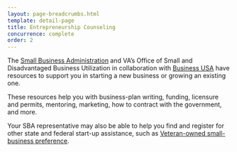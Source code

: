 ```yaml
---
layout: page-breadcrumbs.html
template: detail-page
title: Entrepreneurship Counseling
concurrence: complete
order: 2
---
```


<div class="va-introtext">

The [Small Business Administration](https://www.sba.gov/content/veteran-service-disabled-veteran-owned) and VA’s Office of Small and Disadvantaged Business Utilization in collaboration with [Business USA](http://business.usa.gov/) have resources to support you in starting a new business or growing an existing one.

</div>

These resources help you with business-plan writing, funding, licensure and permits, mentoring, marketing, how to contract with the government, and more.

Your SBA representative may also be able to help you find and register for other state and federal start-up assistance, such as [Veteran-owned small-business preference](/employment/job-seekers/service-disabled).